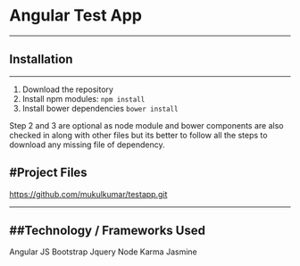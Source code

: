 # Angular Test App


-----------------------------------
## Installation
-----------------------------------
1. Download the repository
2. Install npm modules: `npm install`
3. Install bower dependencies `bower install`

Step 2 and 3 are optional as node module and bower components are also checked in along with other files but its
better to follow all the steps to download any missing file of dependency.

#Project Files
-----------------------------------
https://github.com/mukulkumar/testapp.git


-----------------------------------
##Technology / Frameworks Used
-----------------------------------

Angular JS
Bootstrap
Jquery
Node
Karma
Jasmine